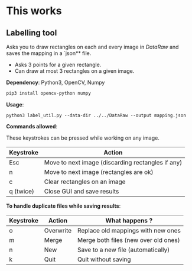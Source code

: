 # This works

## Labelling tool
Asks you to draw rectangles on each and every image in *DataRaw* and saves the mapping in a `json** file.

* Asks 3 points for a given rectangle.
* Can draw at most 3 rectangles on a given image.

**Dependency**:
Python3, OpenCV, Numpy
```bash
pip3 install opencv-python numpy
```

**Usage**:
```python3
python3 label_util.py --data-dir ../../DataRaw --output mapping.json
```

**Commands allowed**:

These keystrokes can be pressed while working on any image.

| Keystroke | Action                                            |
|-----------|---------------------------------------------------|
| Esc       | Move to next image (discarding rectangles if any) |
| n         | Move to next image (rectangles are ok) |
| c         | Clear rectangles on an image                      |
| q (twice) | Close GUI and save results          |


**To handle duplicate files while saving results**:

| Keystroke | Action    | What happens ?                       |
|-----------|-----------|--------------------------------------|
| o         | Overwrite | Replace old mappings with new ones   |
| m         | Merge     | Merge both files (new over old ones) |
| n         | New       | Save to a new file (automatically)   |
| k         | Quit      | Quit without saving                  |
